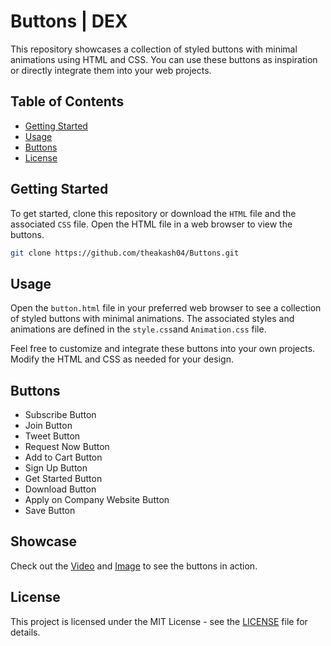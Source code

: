 # Buttons | DEX

This repository showcases a collection of styled buttons with minimal animations using HTML and CSS. You can use these buttons as inspiration or directly integrate them into your web projects.

## Table of Contents
- [Getting Started](#getting-started)
- [Usage](#usage)
- [Buttons](#buttons)
- [License](#license)

## Getting Started

To get started, clone this repository or download the `HTML` file and the associated `CSS` file. Open the HTML file in a web browser to view the buttons.

```bash
git clone https://github.com/theakash04/Buttons.git
```

## Usage

Open the `button.html` file in your preferred web browser to see a collection of styled buttons with minimal animations. The associated styles and animations are defined in the `style.css`and `Animation.css` file.

Feel free to customize and integrate these buttons into your own projects. Modify the HTML and CSS as needed for your design.

## Buttons

- Subscribe Button
- Join Button
- Tweet Button
- Request Now Button
- Add to Cart Button
- Sign Up Button
- Get Started Button
- Download Button
- Apply on Company Website Button
- Save Button

## Showcase

Check out the [Video](Assests/Buttons_showcase.mp4) and [Image](Assests/Buttons_ss.png) to see the buttons in action.

## License

This project is licensed under the MIT License - see the [LICENSE](LICENSE) file for details.
